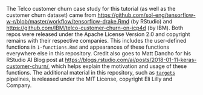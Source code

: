 The Telco customer churn case study for this tutorial (as well as the customer churn dataset) came from <https://github.com/sol-eng/tensorflow-w-r/blob/master/workflow/tensorflow-drake.Rmd> (by RStudio) and <https://github.com/IBM/telco-customer-churn-on-icp4d> (by IBM). Both repos were released under the Apache License Version 2.0 and copyright remains with their respective companies. This includes the user-defined functions in `1-functions.Rmd` and appearances of these functions everywhere else in this repository. Credit also goes to Matt Dancho for his RStudio AI Blog post at <https://blogs.rstudio.com/ai/posts/2018-01-11-keras-customer-churn/>, which helps explain the motivation and usage of these functions. The additional material in this repository, such as [`targets`](https://github.com/wlandau/targets) pipelines, is released under the MIT License, copyright Eli Lilly and Company.

